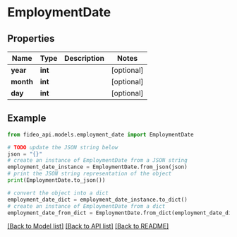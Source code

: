 # EmploymentDate


## Properties

Name | Type | Description | Notes
------------ | ------------- | ------------- | -------------
**year** | **int** |  | [optional] 
**month** | **int** |  | [optional] 
**day** | **int** |  | [optional] 

## Example

```python
from fideo_api.models.employment_date import EmploymentDate

# TODO update the JSON string below
json = "{}"
# create an instance of EmploymentDate from a JSON string
employment_date_instance = EmploymentDate.from_json(json)
# print the JSON string representation of the object
print(EmploymentDate.to_json())

# convert the object into a dict
employment_date_dict = employment_date_instance.to_dict()
# create an instance of EmploymentDate from a dict
employment_date_from_dict = EmploymentDate.from_dict(employment_date_dict)
```
[[Back to Model list]](../README.md#documentation-for-models) [[Back to API list]](../README.md#documentation-for-api-endpoints) [[Back to README]](../README.md)


